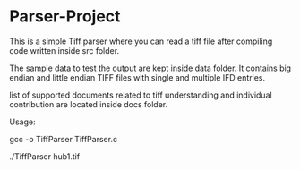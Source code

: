 # Parser-Project
This is a simple Tiff parser where you can read a tiff file after compiling code written inside src folder.

The sample data to test the output are kept inside data folder. It contains big endian and little endian TIFF files with single and multiple IFD entries.

list of supported documents related to tiff understanding and individual contribution are located inside docs folder.

Usage:

gcc -o TiffParser TiffParser.c

./TiffParser hub1.tif
